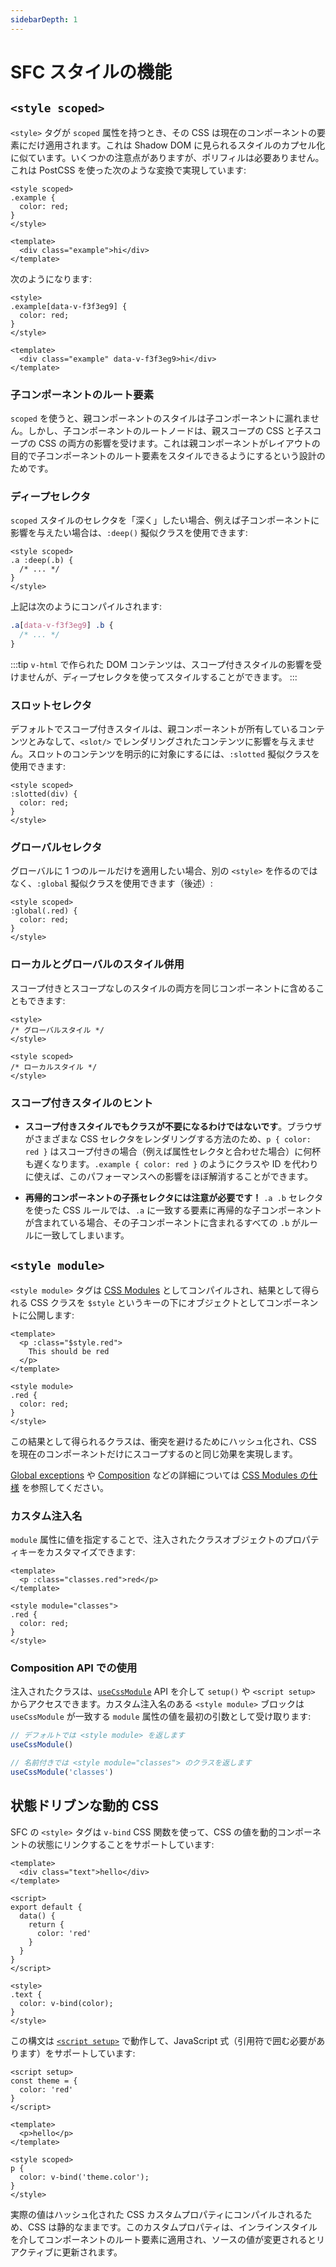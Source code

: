 ```yaml
---
sidebarDepth: 1
---
```


# SFC スタイルの機能

## `<style scoped>`

`<style>` タグが `scoped` 属性を持つとき、その CSS は現在のコンポーネントの要素にだけ適用されます。これは Shadow DOM に見られるスタイルのカプセル化に似ています。いくつかの注意点がありますが、ポリフィルは必要ありません。これは PostCSS を使った次のような変換で実現しています:

```vue
<style scoped>
.example {
  color: red;
}
</style>

<template>
  <div class="example">hi</div>
</template>
```

次のようになります:

```vue
<style>
.example[data-v-f3f3eg9] {
  color: red;
}
</style>

<template>
  <div class="example" data-v-f3f3eg9>hi</div>
</template>
```

### 子コンポーネントのルート要素

`scoped` を使うと、親コンポーネントのスタイルは子コンポーネントに漏れません。しかし、子コンポーネントのルートノードは、親スコープの CSS と子スコープの CSS の両方の影響を受けます。これは親コンポーネントがレイアウトの目的で子コンポーネントのルート要素をスタイルできるようにするという設計のためです。

### ディープセレクタ

`scoped` スタイルのセレクタを「深く」したい場合、例えば子コンポーネントに影響を与えたい場合は、`:deep()` 擬似クラスを使用できます:

```vue
<style scoped>
.a :deep(.b) {
  /* ... */
}
</style>
```

上記は次のようにコンパイルされます:

```css
.a[data-v-f3f3eg9] .b {
  /* ... */
}
```

:::tip
`v-html` で作られた DOM コンテンツは、スコープ付きスタイルの影響を受けませんが、ディープセレクタを使ってスタイルすることができます。
:::

### スロットセレクタ

デフォルトでスコープ付きスタイルは、親コンポーネントが所有しているコンテンツとみなして、`<slot/>` でレンダリングされたコンテンツに影響を与えません。スロットのコンテンツを明示的に対象にするには、`:slotted` 擬似クラスを使用できます:

```vue
<style scoped>
:slotted(div) {
  color: red;
}
</style>
```

### グローバルセレクタ

グローバルに 1 つのルールだけを適用したい場合、別の `<style>` を作るのではなく、`:global` 擬似クラスを使用できます（後述）:

```vue
<style scoped>
:global(.red) {
  color: red;
}
</style>
```

### ローカルとグローバルのスタイル併用

スコープ付きとスコープなしのスタイルの両方を同じコンポーネントに含めることもできます:

```vue
<style>
/* グローバルスタイル */
</style>

<style scoped>
/* ローカルスタイル */
</style>
```

### スコープ付きスタイルのヒント

- **スコープ付きスタイルでもクラスが不要になるわけではないです**。ブラウザがさまざまな CSS セレクタをレンダリングする方法のため、`p { color: red }` はスコープ付きの場合（例えば属性セレクタと合わせた場合）に何杯も遅くなります。`.example { color: red }` のようにクラスや ID を代わりに使えば、このパフォーマンスへの影響をほぼ解消することができます。

- **再帰的コンポーネントの子孫セレクタには注意が必要です！** `.a .b` セレクタを使った CSS ルールでは、`.a` に一致する要素に再帰的な子コンポーネントが含まれている場合、その子コンポーネントに含まれるすべての `.b` がルールに一致してしまいます。

## `<style module>`

`<style module>` タグは [CSS Modules](https://github.com/css-modules/css-modules) としてコンパイルされ、結果として得られる CSS クラスを `$style` というキーの下にオブジェクトとしてコンポーネントに公開します:

```vue
<template>
  <p :class="$style.red">
    This should be red
  </p>
</template>

<style module>
.red {
  color: red;
}
</style>
```

この結果として得られるクラスは、衝突を避けるためにハッシュ化され、CSS を現在のコンポーネントだけにスコープするのと同じ効果を実現します。

[Global exceptions](https://github.com/css-modules/css-modules#exceptions) や [Composition](https://github.com/css-modules/css-modules#composition) などの詳細については [CSS Modules の仕様](https://github.com/css-modules/css-modules) を参照してください。

### カスタム注入名

`module` 属性に値を指定することで、注入されたクラスオブジェクトのプロパティキーをカスタマイズできます:

```vue
<template>
  <p :class="classes.red">red</p>
</template>

<style module="classes">
.red {
  color: red;
}
</style>
```

### Composition API での使用

注入されたクラスは、[`useCssModule`](/api/global-api.html#usecssmodule) API を介して `setup()` や `<script setup>` からアクセスできます。カスタム注入名のある `<style module>` ブロックは `useCssModule` が一致する `module` 属性の値を最初の引数として受け取ります:

```js
// デフォルトでは <style module> を返します
useCssModule()

// 名前付きでは <style module="classes"> のクラスを返します
useCssModule('classes')
```

## 状態ドリブンな動的 CSS

SFC の `<style>` タグは `v-bind` CSS 関数を使って、CSS の値を動的コンポーネントの状態にリンクすることをサポートしています:

```vue
<template>
  <div class="text">hello</div>
</template>

<script>
export default {
  data() {
    return {
      color: 'red'
    }
  }
}
</script>

<style>
.text {
  color: v-bind(color);
}
</style>
```

この構文は [`<script setup>`](./sfc-script-setup) で動作して、JavaScript 式（引用符で囲む必要があります）をサポートしています:

```vue
<script setup>
const theme = {
  color: 'red'
}
</script>

<template>
  <p>hello</p>
</template>

<style scoped>
p {
  color: v-bind('theme.color');
}
</style>
```

実際の値はハッシュ化された CSS カスタムプロパティにコンパイルされるため、CSS は静的なままです。このカスタムプロパティは、インラインスタイルを介してコンポーネントのルート要素に適用され、ソースの値が変更されるとリアクティブに更新されます。
